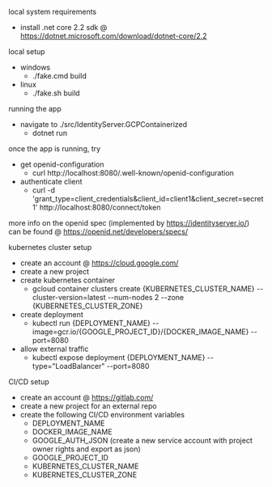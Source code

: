 local system requirements
- install .net core 2.2 sdk @ https://dotnet.microsoft.com/download/dotnet-core/2.2

local setup
- windows
    - ./fake.cmd build
- linux 
    - ./fake.sh build

running the app
- navigate to ./src/IdentityServer.GCPContainerized
    - dotnet run

once the app is running, try
- get openid-configuration
    - curl http://localhost:8080/.well-known/openid-configuration
- authenticate client
    - curl -d 'grant_type=client_credentials&client_id=client1&client_secret=secret1' http://localhost:8080/connect/token

more info on the openid spec (implemented by https://identityserver.io/) can be found @ https://openid.net/developers/specs/

kubernetes cluster setup
- create an account @ https://cloud.google.com/
- create a new project
- create kubernetes container 
    - gcloud container clusters create {KUBERNETES_CLUSTER_NAME} --cluster-version=latest --num-nodes 2 --zone {KUBERNETES_CLUSTER_ZONE}
- create deployment
    - kubectl run {DEPLOYMENT_NAME} --image=gcr.io/{GOOGLE_PROJECT_ID}/{DOCKER_IMAGE_NAME} --port=8080
- allow external traffic
    - kubectl expose deployment {DEPLOYMENT_NAME} --type="LoadBalancer" --port=8080

CI/CD setup
- create an account @ https://gitlab.com/
- create a new project for an external repo
- create the following CI/CD environment variables
    - DEPLOYMENT_NAME
    - DOCKER_IMAGE_NAME
    - GOOGLE_AUTH_JSON (create a new service account with project owner rights and export as json)
    - GOOGLE_PROJECT_ID
    - KUBERNETES_CLUSTER_NAME
    - KUBERNETES_CLUSTER_ZONE